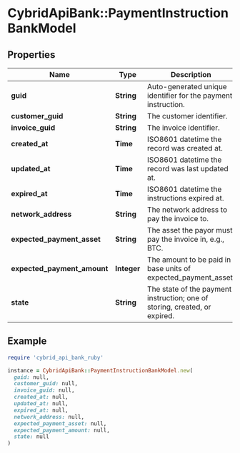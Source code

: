 # CybridApiBank::PaymentInstructionBankModel

## Properties

| Name | Type | Description | Notes |
| ---- | ---- | ----------- | ----- |
| **guid** | **String** | Auto-generated unique identifier for the payment instruction. | [optional] |
| **customer_guid** | **String** | The customer identifier. | [optional] |
| **invoice_guid** | **String** | The invoice identifier. | [optional] |
| **created_at** | **Time** | ISO8601 datetime the record was created at. | [optional] |
| **updated_at** | **Time** | ISO8601 datetime the record was last updated at. | [optional] |
| **expired_at** | **Time** | ISO8601 datetime the instructions expired at. | [optional] |
| **network_address** | **String** | The network address to pay the invoice to. | [optional] |
| **expected_payment_asset** | **String** | The asset the payor must pay the invoice in, e.g., BTC. | [optional] |
| **expected_payment_amount** | **Integer** | The amount to be paid in base units of expected_payment_asset. | [optional] |
| **state** | **String** | The state of the payment instruction; one of storing, created, or expired. | [optional] |

## Example

```ruby
require 'cybrid_api_bank_ruby'

instance = CybridApiBank::PaymentInstructionBankModel.new(
  guid: null,
  customer_guid: null,
  invoice_guid: null,
  created_at: null,
  updated_at: null,
  expired_at: null,
  network_address: null,
  expected_payment_asset: null,
  expected_payment_amount: null,
  state: null
)
```

